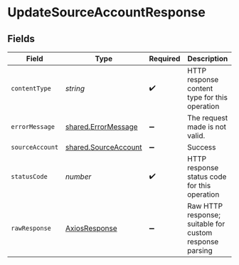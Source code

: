 # UpdateSourceAccountResponse


## Fields

| Field                                                               | Type                                                                | Required                                                            | Description                                                         |
| ------------------------------------------------------------------- | ------------------------------------------------------------------- | ------------------------------------------------------------------- | ------------------------------------------------------------------- |
| `contentType`                                                       | *string*                                                            | :heavy_check_mark:                                                  | HTTP response content type for this operation                       |
| `errorMessage`                                                      | [shared.ErrorMessage](../../../sdk/models/shared/errormessage.md)   | :heavy_minus_sign:                                                  | The request made is not valid.                                      |
| `sourceAccount`                                                     | [shared.SourceAccount](../../../sdk/models/shared/sourceaccount.md) | :heavy_minus_sign:                                                  | Success                                                             |
| `statusCode`                                                        | *number*                                                            | :heavy_check_mark:                                                  | HTTP response status code for this operation                        |
| `rawResponse`                                                       | [AxiosResponse](https://axios-http.com/docs/res_schema)             | :heavy_minus_sign:                                                  | Raw HTTP response; suitable for custom response parsing             |